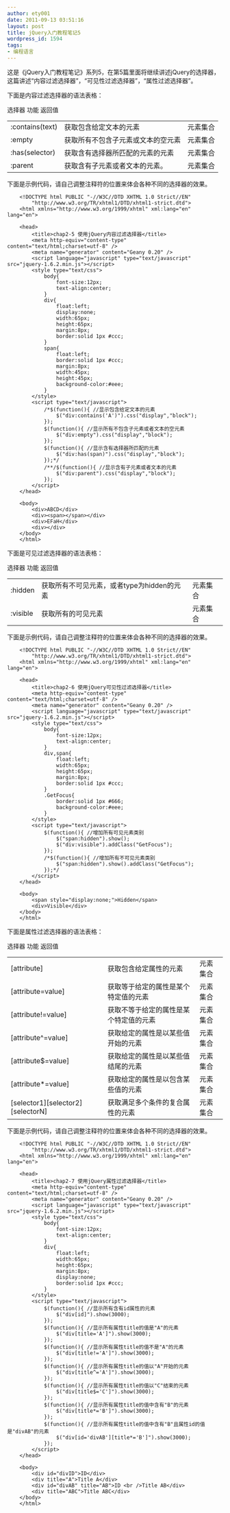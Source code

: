 ```yaml
---
author: ety001
date: 2011-09-13 03:51:16
layout: post
title: jQuery入门教程笔记5
wordpress_id: 1594
tags:
- 编程语言
---
```


这是《jQuery入门教程笔记》系列5，在第5篇里面将继续讲述jQuery的选择器，这篇讲述“内容过滤选择器”，“可见性过滤选择器”，“属性过滤选择器”。

下面是内容过滤选择器的语法表格：
<table cellpadding="0" cellspacing="0" >
<tbody >
<tr >
选择器
功能
返回值
</tr>
<tr >

<td >:contains(text)
</td>

<td >获取包含给定文本的元素
</td>

<td >元素集合
</td>
</tr>
<tr >

<td >:empty
</td>

<td >获取所有不包含子元素或文本的空元素
</td>

<td >元素集合
</td>
</tr>
<tr >

<td >:has(selector)
</td>

<td >获取含有选择器所匹配的元素的元素
</td>

<td >元素集合
</td>
</tr>
<tr >

<td >:parent
</td>

<td >获取含有子元素或者文本的元素。
</td>

<td >元素集合
</td>
</tr>
</tbody>
</table>
<!-- more -->
下面是示例代码，请自己调整注释符的位置来体会各种不同的选择器的效果。

```
    <!DOCTYPE html PUBLIC "-//W3C//DTD XHTML 1.0 Strict//EN"
        "http://www.w3.org/TR/xhtml1/DTD/xhtml1-strict.dtd">
    <html xmlns="http://www.w3.org/1999/xhtml" xml:lang="en" lang="en">

    <head>
        <title>chap2-5 使用jQuery内容过滤选择器</title>
        <meta http-equiv="content-type" content="text/html;charset=utf-8" />
        <meta name="generator" content="Geany 0.20" />
        <script language="javascript" type="text/javascript" src="jquery-1.6.2.min.js"></script>
        <style type="text/css">
            body{
                font-size:12px;
                text-align:center;      
            }
            div{
                float:left;
                display:none;
                width:65px;
                height:65px;
                margin:8px;
                border:solid 1px #ccc;
            }
            span{
                float:left;
                border:solid 1px #ccc;
                margin:8px;
                width:45px;
                height:45px;
                background-color:#eee;
            }
        </style>
        <script type="text/javascript">
            /*$(function(){ //显示包含给定文本的元素
                $("div:contains('A')").css("display","block");
            });
            $(function(){ //显示所有不包含子元素或者文本的空元素
                $("div:empty").css("display","block");
            });
            $(function(){ //显示含有选择器所匹配的元素
                $("div:has(span)").css("display","block");
            });*/
            /**/$(function(){ //显示含有子元素或者文本的元素
                $("div:parent").css("display","block");
            });
        </script>
    </head>

    <body>
        <div>ABCD</div>
        <div><span></span></div>
        <div>EFaH</div>
        <div></div>
    </body>
    </html>
```

下面是可见过滤选择器的语法表格：
<table cellpadding="0" cellspacing="0" >
<tbody >
<tr >
选择器
功能
返回值
</tr>
<tr >

<td >:hidden
</td>

<td >获取所有不可见元素，或者type为hidden的元素
</td>

<td >元素集合
</td>
</tr>
<tr >

<td >:visible
</td>

<td >获取所有的可见元素
</td>

<td >元素集合
</td>
</tr>
</tbody>
</table>

下面是示例代码，请自己调整注释符的位置来体会各种不同的选择器的效果。

```
    <!DOCTYPE html PUBLIC "-//W3C//DTD XHTML 1.0 Strict//EN"
        "http://www.w3.org/TR/xhtml1/DTD/xhtml1-strict.dtd">
    <html xmlns="http://www.w3.org/1999/xhtml" xml:lang="en" lang="en">

    <head>
        <title>chap2-6 使用jQuery可见性过滤选择器</title>
        <meta http-equiv="content-type" content="text/html;charset=utf-8" />
        <meta name="generator" content="Geany 0.20" />
        <script language="javascript" type="text/javascript" src="jquery-1.6.2.min.js"></script>
        <style type="text/css">
            body{
                font-size:12px;
                text-align:center;      
            }
            div,span{
                float:left;
                width:65px;
                height:65px;
                margin:8px;
                border:solid 1px #ccc;
            }
            .GetFocus{
                border:solid 1px #666;
                background-color:#eee;
            }
        </style>
        <script type="text/javascript">
            $(function(){ //增加所有可见元素类别
                $("span:hidden").show();
                $("div:visible").addClass("GetFocus");
            });
            /*$(function(){ //增加所有不可见元素类别
                $("span:hidden").show().addClass("GetFocus");
            });*/
        </script>
    </head>

    <body>
        <span style="display:none;">Hidden</span>
        <div>Visible</div>
    </body>
    </html>
```

下面是属性过滤选择器的语法表格：
<table cellpadding="0" cellspacing="0" >
<tbody >
<tr >
选择器
功能
返回值
</tr>
<tr >

<td >[attribute]
</td>

<td >获取包含给定属性的元素
</td>

<td >元素集合
</td>
</tr>
<tr >

<td >[attribute=value]
</td>

<td >获取等于给定的属性是某个特定值的元素
</td>

<td >元素集合
</td>
</tr>
<tr >

<td >[attribute!=value]
</td>

<td >获取不等于给定的属性是某个特定值的元素
</td>

<td >元素集合
</td>
</tr>
<tr >

<td >[attribute^=value]
</td>

<td >获取给定的属性是以某些值开始的元素
</td>

<td >元素集合
</td>
</tr>
<tr >

<td >[attribute$=value]
</td>

<td >获取给定的属性是以某些值结尾的元素
</td>

<td >元素集合
</td>
</tr>
<tr >

<td >[attribute*=value]
</td>

<td >获取给定的属性是以包含某些值的元素
</td>

<td >元素集合
</td>
</tr>
<tr >

<td >[selector1][selector2][selectorN]
</td>

<td >获取满足多个条件的复合属性的元素
</td>

<td >元素集合
</td>
</tr>
</tbody>
</table>

下面是示例代码，请自己调整注释符的位置来体会各种不同的选择器的效果。

```
    <!DOCTYPE html PUBLIC "-//W3C//DTD XHTML 1.0 Strict//EN"
        "http://www.w3.org/TR/xhtml1/DTD/xhtml1-strict.dtd">
    <html xmlns="http://www.w3.org/1999/xhtml" xml:lang="en" lang="en">

    <head>
        <title>chap2-7 使用jQuery属性过滤选择器</title>
        <meta http-equiv="content-type" content="text/html;charset=utf-8" />
        <meta name="generator" content="Geany 0.20" />
        <script language="javascript" type="text/javascript" src="jquery-1.6.2.min.js"></script>
        <style type="text/css">
            body{
                font-size:12px;
                text-align:center;      
            }
            div{
                float:left;
                width:65px;
                height:65px;
                margin:8px;
                display:none;
                border:solid 1px #ccc;
            }
        </style>
        <script type="text/javascript">
            $(function(){ //显示所有含有id属性的元素
                $("div[id]").show(3000);
            });
            $(function(){ //显示所有属性title的值是"A"的元素
                $("div[title='A']").show(3000);
            });
            $(function(){ //显示所有属性title的值不是"A"的元素
                $("div[title!='A']").show(3000);
            });
            $(function(){ //显示所有属性title的值以"A"开始的元素
                $("div[title^='A']").show(3000);
            });
            $(function(){ //显示所有属性title的值以"C"结束的元素
                $("div[title$='C']").show(3000);
            });
            $(function(){ //显示所有属性title的值中含有"B"的元素
                $("div[title*='B']").show(3000);
            });
            $(function(){ //显示所有属性title的值中含有"B"且属性id的值是"divAB"的元素
                $("div[id='divAB'][title*='B']").show(3000);
            });
        </script>
    </head>

    <body>
        <div id="divID">ID</div>
        <div title="A">Title A</div>
        <div id="divAB" title="AB">ID <br />Title AB</div>
        <div title="ABC">Title ABC</div>
    </body>
    </html>
```

